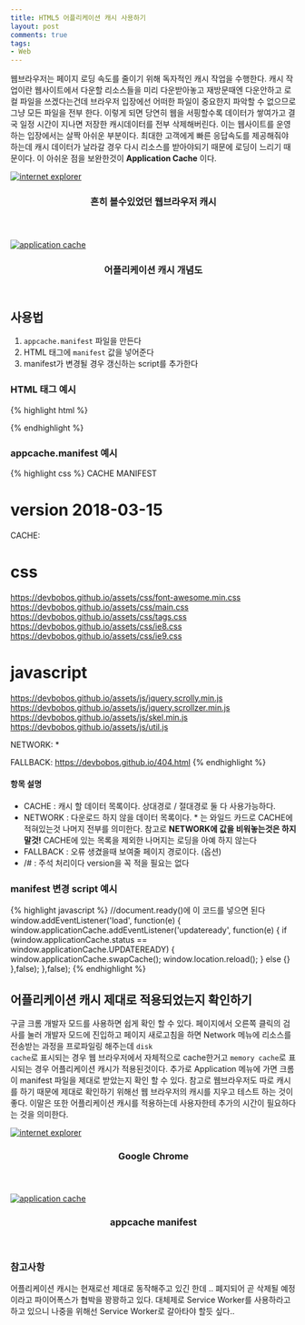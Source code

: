 ```yaml
---
title: HTML5 어플리케이션 캐시 사용하기
layout: post
comments: true
tags:
- Web
---
```

웹브라우저는 페이지 로딩 속도를 줄이기 위해 독자적인 캐시 작업을 수행한다. 캐시 작업이란 웹사이트에서 다운할 리소스들을 미리 다운받아놓고 재방문때엔 다운안하고 로컬 파일을 쓰겠다는건데 브라우저 입장에선 어떠한 파일이 중요한지 파악할 수 없으므로 그냥 모든 파일을 전부 한다. 이렇게 되면 당연히 웹을 서핑할수록 데이터가 쌓여가고 결국 일정 시간이 지나면 저장한 캐시데이터를 전부 삭제해버린다. 이는 웹사이트를 운영하는 입장에서는 살짝 아쉬운 부분이다. 최대한 고객에게 빠른 응답속도를 제공해줘야 하는데 캐시 데이터가 날라갈 경우 다시 리소스를 받아야되기 때문에 로딩이 느리기 때문이다. 이 아쉬운 점을 보완한것이 **Application Cache** 이다.

<div class="row">
<div class="6u 12u$(mobile)">
<div class="item">
<a href="#" class="image fit"><img src="{{ 'assets/images/2018-03-20/3.jpg' | relative_url }}" alt="internet explorer"></a>
<header>
<h3>흔히 볼수있었던 웹브라우저 캐시</h3>
</header>
</div>
</div>
<div class="6u 12u$(mobile)">
<div class="item">
<a href="#" class="image fit"><img src="{{ 'assets/images/2018-03-20/4.png' | relative_url }}" alt="application cache"></a>
<header>
<h3>어플리케이션 캐시 개념도</h3>
</header>
</div>
</div>
</div>

## 사용법

1. <code>appcache.manifest</code> 파일을 만든다
2. HTML 태그에 <code>manifest</code> 값을 넣어준다
3. manifest가 변경될 경우 갱신하는 script를 추가한다

### HTML 태그 예시

{% highlight html %}
<html manifest="https://devbobos.github.io/appcache.manifest"></html>
<!-- 상대경로 / 절대경로 둘다 사용 가능하다-->
{% endhighlight %}

### appcache.manifest 예시
{% highlight css %}
CACHE MANIFEST
# version 2018-03-15

CACHE:
# css
https://devbobos.github.io/assets/css/font-awesome.min.css
https://devbobos.github.io/assets/css/main.css
https://devbobos.github.io/assets/css/tags.css
https://devbobos.github.io/assets/css/ie8.css
https://devbobos.github.io/assets/css/ie9.css

# javascript
https://devbobos.github.io/assets/js/jquery.scrolly.min.js
https://devbobos.github.io/assets/js/jquery.scrollzer.min.js
https://devbobos.github.io/assets/js/skel.min.js
https://devbobos.github.io/assets/js/util.js

NETWORK:
*

FALLBACK:
https://devbobos.github.io/404.html
{% endhighlight %}

#### 항목 설명

- CACHE : 캐시 할 데이터 목록이다. 상대경로 / 절대경로 둘 다 사용가능하다.
- NETWORK : 다운로드 하지 않을 데이터 목록이다. * 는 와일드 카드로 CACHE에 적혀있는것 나머지 전부를 의미한다. 참고로 **NETWORK에 값을 비워놓는것은 하지말것!** CACHE에 있는 목록을 제외한 나머지는 로딩을 아예 하지 않는다
- FALLBACK : 오류 생겼을때 보여줄 페이지 경로이다. (옵션)
- /# : 주석 처리이다 version을 꼭 적을 필요는 없다

### manifest 변경 script 예시

{% highlight javascript %}
//document.ready()에 이 코드를 넣으면 된다
window.addEventListener('load', function(e) {
        window.applicationCache.addEventListener('updateready', function(e) {
            if (window.applicationCache.status == window.applicationCache.UPDATEREADY) {
                window.applicationCache.swapCache();
                window.location.reload();
            } else {}
        },false);
    },false);
{% endhighlight %}

## 어플리케이션 캐시 제대로 적용되었는지 확인하기

구글 크롬 개발자 모드를 사용하면 쉽게 확인 할 수 있다. 페이지에서 오른쪽 클릭의 검사를 눌러 개발자 모드에 진입하고 페이지 새로고침을 하면 Network 메뉴에 리소스를 전송받는 과정을 프로파일링 해주는데 <code>disk cache</code>로 표시되는 경우 웹 브라우저에서 자체적으로 cache한거고 <code>memory cache</code>로 표시되는  경우 어플리케이션 캐시가 적용된것이다. 추가로 Application 메뉴에 가면 크롬이 manifest 파일을 제대로 받았는지 확인 할 수 있다. 참고로 웹브라우저도 따로 캐시를 하기 때문에 제대로 확인하기 위해선 웹 브라우저의 캐시를 지우고 테스트 하는 것이 좋다. 이말은 또한 어플리케이션 캐시를 적용하는데 사용자한테 추가의 시간이 필요하다는 것을 의미한다.
<div class="row">
<div class="12u 12u$(mobile)">
<div class="item">
<a href="#" class="image fit"><img src="{{ 'assets/images/2018-03-20/5.png' | relative_url }}" alt="internet explorer"></a>
<header>
<h3>Google Chrome</h3>
</header>
</div>
</div>
<div class="12u 12u$(mobile)">
<div class="item">
<a href="#" class="image fit"><img src="{{ 'assets/images/2018-03-20/6.png' | relative_url }}" alt="application cache"></a>
<header>
<h3>appcache manifest</h3>
</header>
</div>
</div>
</div>

### 참고사항

어플리케이션 캐시는 현재로선 제대로 동작해주고 있긴 한데 .. 폐지되어 곧 삭제될 예정이라고 파이어폭스가 협박을 꽝꽝하고 있다. 대체제로 Service Worker를 사용하라고 하고 있으니 나중을 위해선 Service Worker로 갈아타야 할듯 싶다..
